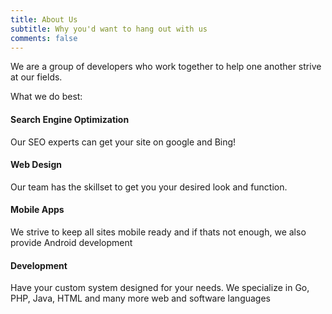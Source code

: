 ```yaml
---
title: About Us
subtitle: Why you'd want to hang out with us
comments: false
---
```


We are a group of developers who work together to help one another strive at our fields.

What we do best:

#### Search Engine Optimization
Our SEO experts can get your site on google and Bing!

#### Web Design
Our team has the skillset to get you your desired look and function.

#### Mobile Apps
We strive to keep all sites mobile ready and if thats not enough, we also provide Android development

#### Development
Have your custom system designed for your needs. We specialize in Go, PHP, Java, HTML and many more web and software languages